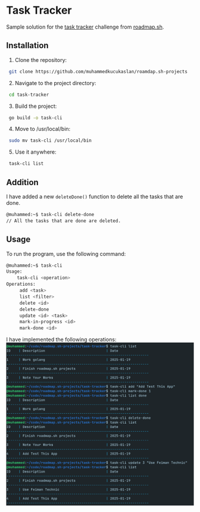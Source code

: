 # Task Tracker

Sample solution for the [task tracker](https://roadmap.sh/projects/task-tracker) challenge from [roadmap.sh](https://roadmap.sh/golang/projects).

## Installation

1. Clone the repository:
```bash
 git clone https://github.com/muhammedkucukaslan/roamdap.sh-projects
```
2. Navigate to the project directory:
```bash
 cd task-tracker
```
3. Build the project:
```bash
 go build -o task-cli
```
4. Move to /usr/local/bin:
```bash
 sudo mv task-cli /usr/local/bin
 ```
5. Use it anywhere:
```bash
 task-cli list
 ```
## Addition

I have added a new `deleteDone()` function to delete all the tasks that are done.

```bash
@muhammed:~$ task-cli delete-done 
// All the tasks that are done are deleted.
```




## Usage

To run the program, use the following command:

```bash
@muhammed:~$ task-cli 
Usage:
	task-cli <operation>
Operations:
	 add <task>
	 list <filter>
	 delete <id>
     delete-done
	 update <id> <task>
	 mark-in-progress <id>
	 mark-done <id>

```

I have implemented the following operations:
![CLI Example](public/image.png)


